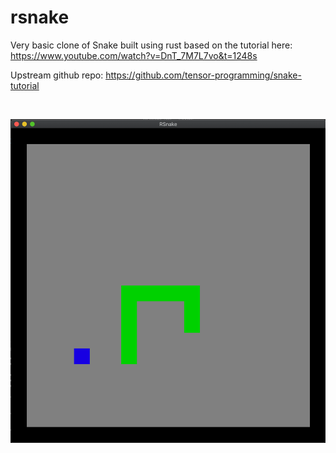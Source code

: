 # rsnake
Very basic clone of Snake built using rust based on the tutorial here: https://www.youtube.com/watch?v=DnT_7M7L7vo&t=1248s

Upstream github repo: https://github.com/tensor-programming/snake-tutorial

</br>

![Snake](rsnake_screenshot.png)